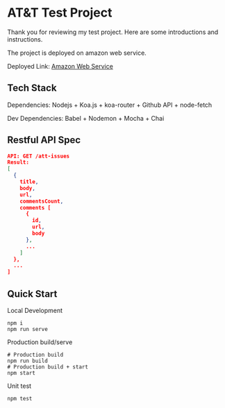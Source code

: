# AT&T Test Project

Thank you for reviewing my test project. Here are some introductions and instructions.

The project is deployed on amazon web service.

Deployed Link: [Amazon Web Service](http://ec2-52-90-70-222.compute-1.amazonaws.com:8888/att-issues)

## Tech Stack

Dependencies: Nodejs + Koa.js + koa-router + Github API + node-fetch

Dev Dependencies: Babel + Nodemon + Mocha + Chai

## Restful API Spec

```json
API: GET /att-issues
Result:
[
  {
    title,
    body,
    url,
    commentsCount,
    comments [
      {
        id,
        url,
        body
  	  },
  	  ...
    ]
  },
  ...
]
```

## Quick Start

Local Development

```shell
npm i
npm run serve
```

Production build/serve

```Shell
# Production build
npm run build
# Production build + start
npm start
```

Unit test

```Shell
npm test
```